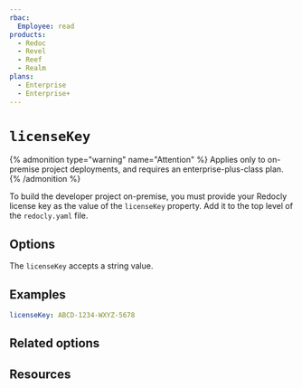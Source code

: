 ```yaml
---
rbac:
  Employee: read
products:
  - Redoc
  - Revel
  - Reef
  - Realm
plans:
  - Enterprise
  - Enterprise+
---
```

# `licenseKey`

{% admonition type="warning" name="Attention" %}
Applies only to on-premise project deployments, and requires an enterprise-plus-class plan.
{% /admonition %}

To build the developer project on-premise, you must provide your Redocly license key as the value of the `licenseKey` property. Add it to the top level of the `redocly.yaml` file.

## Options

The `licenseKey` accepts a string value.

## Examples

```yaml
licenseKey: ABCD-1234-WXYZ-5678
```

## Related options

## Resources

